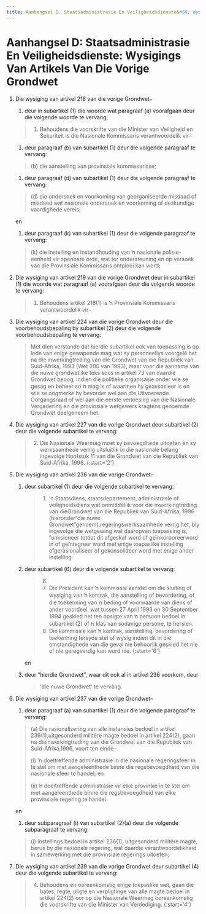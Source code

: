```yaml
---
title: Aanhangsel D. Staatsadministrasie En Veiligheidsdienste&#58; Wysigings Van Artikels Van Die Vorige Grondwet
---
```


# Aanhangsel D: Staatsadministrasie En Veiligheidsdienste: Wysigings Van Artikels Van Die Vorige Grondwet

1.	Die wysiging van artikel 218 van die vorige Grondwet–
	1.	deur in subartikel (1) die woorde wat paragraaf (a) voorafgaan deur die volgende woorde te vervang;

	> 1.	Behoudens die voorskrifte van die Minister van Veiligheid en Sekuriteit is die Nasionale Kommissaris verantwoordelik vir–

	1.	deur paragraaf (b) van subartikel (1) deur die volgende paragraaf te vervang:
	
	> (b) die aanstelling van provinsiale kommissarisse;
	
	1.	deur paragraaf (d) van subartikel (1) deur die volgende paragraaf te vervang:

	> (d) die ondersoek en voorkoming van georganiseerde misdaad of misdaad wat nasionale ondersoek en voorkoming of deskundige vaardighede vereis;
	
	en

	1.	deur paragraaf (k) van subartikel (1) deur die volgende paragraaf te vervang:

	> (k) die instelling en instandhouding van ŉ nasionale polisie-eenheid vir openbare orde, wat ter ondersteuning en op versoek van die Provinsiale Kommissaris ontplooi kan word;

2.	Die wysiging van artikel 219 van die vorige Grondwet deur in subartikel (1) die woorde wat paragraaf (a) voorafgaan deur die volgende woorde te vervang:

	> 1.	Behoudens artikel 218(1) is ŉ Provinsiale Kommissaris verantwoordelik vir–
	
3.	Die wysiging van artikel 224 van die vorige Grondwet deur die voorbehoudsbepaling by subartikel (2) deur die volgende voorbehoudsbepaling te vervang:

	> Met dien verstande dat hierdie subartikel ook van toepassing is op lede van enige gewapende mag wat sy personeellys voorgelê het na die inwerkingtreding van die Grondwet van die Republiek van Suid-Afrika, 1993 (Wet 200 van 1993), maar voor die aanname van die nuwe grondwetlike teks soos in artikel 73 van daardie Grondwet beoog, indien die politieke organisasie onder wie se gesag en beheer so ŉ mag is of waarmee hy geassosieer is en wie se oogmerke hy bevorder wel aan die Uitvoerende Oorgangsraad of wel aan die eerste verkiesing van die Nasionale Vergadering en die provinsiale wetgewers kragtens genoemde Grondwet deelgeneem het.

4.	Die wysiging van artikel 227 van die vorige Grondwet deur subartikel (2) deur die volgende subartikel te vervang:

	> 2.	Die Nasionale Weermag moet sy bevoegdhede uitoefen en sy werksaamhede verrig uitsluitlik in die nasionale belang ingevolge Hoofstuk 11 van die Grondwet van die Republiek van Suid-Afrika, 1996.
	> {:start='2'}

5.	Die wysiging van artikel 236 van die vorige Grondwet–
	1.	deur subartikel (1) deur die volgende subartikel te vervang:

		> 1.	‘n Staatsdiens, staatsdepartement, administrasie of veiligheidsdiens wat onmiddellik voor die inwerkingtreding van dieGrondwet van die Republiek van Suid-Afrika, 1996 (hieronder“die nuwe Grondwet”genoem),regeringswerksaamhede verrig het, bly ingevolge die wetgewing wat daaropvan toepassing is, funksioneer totdat dit afgeskaf word of geïnkorporeerword in of geïntegreer word met enige toepaslike instelling ofgerasionaliseer of gekonsolideer word met enige ander instelling.

	1.	deur subartikel (6) deur die volgende subartikel te vervang:

		> 6.	
		>	1.	Die President kan ŉ kommissie aanstel om die sluiting of wysiging van ŉ kontrak, die aanstelling of bevordering, of die toekenning van ŉ beding of voorwaarde van diens of ander voordeel, wat tussen 27 April 1993 en 30 September 1994 geskied het ten opsigte van ŉ persoon bedoel in subartikel (2) of ŉ klas van sodanige persone, te hersien.
		>	1.	Die kommissie kan ŉ kontrak, aanstelling, bevordering of toekenning tersyde stel of wysig indien dit in die omstandighede van die geval nie behoorlik geskied het nie of nie geregverdig kan word nie.
		> {:start='6'}
	
		en
	
	1.	deur “hierdie Grondwet”, waar dit ook al in artikel 236 voorkom, deur 
	
		> 'die nuwe Grondwet' te vervang.

6.	Die wysiging van artikel 237 van die vorige Grondwet–
	1.	deur paragraaf (a) van subartikel (1) deur die volgende paragraaf te vervang:

	> (a) Die rasionalisering van alle instansies bedoel in artikel 236(1),uitgesonderd militêre magte bedoel in artikel 224(2), gaan na dieinwerkingtreding van die Grondwet van die Republiek van Suid-Afrika,1996, voort ten einde–
	> 
	> (i) ‘n doeltreffende administrasie in die nasionale regeringsfeer in te stel om met aangeleenthede binne die regsbevoegdheid van die nasionale sfeer te handel; en
	>
	> (ii)	ŉ doeltreffende administrasie vir elke provinsie in te stel om met aangeleenthede binne die regsbevoegdheid van elke provinsiale regering te handel
	
	en

	1.	deur subparagraaf (i) van subartikel (2)(a) deur die volgende subparagraaf te vervang:

	> (i) instellings bedoel in artikel 236(1), uitgesonderd militêre magte, berus by die nasionale regering, wat daardie verantwoordelikheid in samewerking met die provinsiale regerings uitoefen;

7.	Die wysiging van artikel 239 van die vorige Grondwet deur subartikel (4) deur die volgende subartikel te vervang:

	> 4.	Behoudens en ooreenkomstig enige toepaslike wet, gaan die bates, regte, pligte en verpligtinge van alle magte bedoel in artikel 224(2) oor op die Nasionale Weermag ooreenkomstig die voorskrifte van die Minister van Verdediging.
	> {:start='4'}





